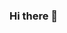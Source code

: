 ### Hi there 👋

<!--
**StrappedGlint13/StrappedGlint13** is a ✨ _special_ ✨ repository because its `README.md` (this file) appears on your GitHub profile.

About me:

- 🔭 I’m currently working matrix calculations with MATLAB and writing my thesis about skinning characters. 
- 🌱 I’m currently studying computer science in the [University of Helsinki](https://www.helsinki.fi/en/computer-science)
- 🌱 I’m currently learning functional programming with Haskell. 
- 👯 I’m looking to collaborate on different problem solving tasks.
- 🤔 I’m looking for help with doing things using best practices. 
- 💬 Ask me about anything.
- 📫 How to reach me: @maxBraxMB1 (telegram)

<a href="https://github-readme-stats.vercel.app/api?username=StrappedGlint13&count_private=true&show_icons=trues">
  <img align="center" src="https://github-readme-stats.vercel.app/api?username=StrappedGlint13&count_private=true&show_icons=trues" />
</a>
<a href="https://github-readme-stats.vercel.app/api/top-langs/?username=StrappedGlint13">
  <img align="center" src="https://github-readme-stats.vercel.app/api/top-langs/?username=StrappedGlint13" />
</a>
<a href="https://github-readme-stats.vercel.app/api/wakatime?username=StrappedGlint13">
  <img align="center" src="https://github-readme-stats.vercel.app/api/wakatime?username=StrappedGlint13" />
</a>
